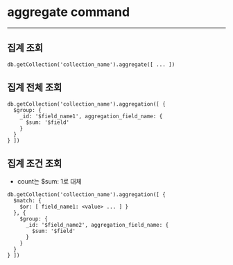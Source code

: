 # aggregate command
---

## 집계 조회
~~~
db.getCollection('collection_name').aggregate([ ... ])
~~~

## 집계 전체 조회
~~~
db.getCollection('collection_name').aggregation([ {
  $group: {
    _id: '$field_name1', aggregation_field_name: {
      $sum: '$field'
    }
  }
} ])
~~~

## 집계 조건 조회
- count는 $sum: 1로 대체
~~~
db.getCollection('collection_name').aggregation([ {
  $match: {
    $or: [ field_name1: <value> ... ] }
  }, {
    $group: {
      _id: '$field_name2', aggregation_field_name: {
        $sum: '$field'
      }
    }
  }
} ])
~~~
